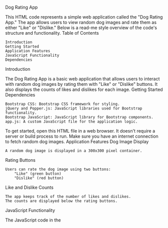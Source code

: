 Dog Rating App

This HTML code represents a simple web application called the "Dog Rating App." The app allows users to view random dog images and rate them as either "Like" or "Dislike." Below is a read-me style overview of the code's structure and functionality.
Table of Contents

    Introduction
    Getting Started
    Application Features
    JavaScript Functionality
    Dependencies

Introduction

The Dog Rating App is a basic web application that allows users to interact with random dog images by rating them with "Like" or "Dislike" buttons. It also displays the counts of likes and dislikes for each image.
Getting Started
Dependencies

    Bootstrap CSS: Bootstrap CSS framework for styling.
    jQuery and Popper.js: JavaScript libraries used for Bootstrap functionality.
    Bootstrap JavaScript: JavaScript library for Bootstrap components.
    app.js: A custom JavaScript file for the application logic.

To get started, open this HTML file in a web browser. It doesn't require a server or build process to run. Make sure you have an internet connection to fetch random dog images.
Application Features
Dog Image Display

    A random dog image is displayed in a 300x300 pixel container.

Rating Buttons

    Users can rate the dog image using two buttons:
        "Like" (green button)
        "Dislike" (red button)

Like and Dislike Counts

    The app keeps track of the number of likes and dislikes.
    The counts are displayed below the rating buttons.

JavaScript Functionality

The JavaScript code in the <script> block is responsible for the app's functionality. It includes the following features:

    Event Listeners:
        The app waits for the DOM to be fully loaded before attaching event listeners.
        Event listeners are attached to the "Like" and "Dislike" buttons.

    Fetch Dog Image:
        A function, fetchDogImage(), is defined to retrieve random dog images from the "https://dog.ceo/api/breeds/image/random" API.
        The fetched image URL is set as the src attribute of the dogImage element.

    Local Storage:
        The app uses local storage to persist the counts of likes and dislikes across sessions.
        The counts are retrieved from local storage and displayed on the page.

    Button Click Actions:
        When a user clicks the "Like" button, the likes count is incremented, and the image is refreshed.
        When a user clicks the "Dislike" button, the dislikes count is incremented, and the image is refreshed.

    Initial Image Load:
        On page load, the fetchDogImage() function is called to load an initial random dog image.

Dependencies

    Bootstrap CSS: Styling for the application.
    jQuery and Popper.js: JavaScript libraries required for Bootstrap functionality.
    Bootstrap JavaScript: JavaScript library for Bootstrap components.
    app.js: A custom JavaScript file for the application logic.

This Dog Rating App provides a simple and fun way for users to interact with random dog images and rate them. Feel free to explore the code and customize it according to your needs.
